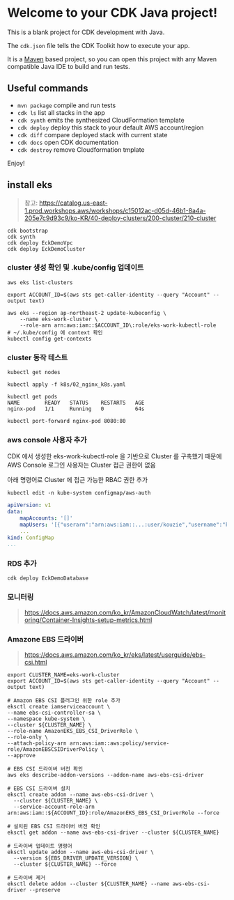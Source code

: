 # Welcome to your CDK Java project!

This is a blank project for CDK development with Java.

The `cdk.json` file tells the CDK Toolkit how to execute your app.

It is a [Maven](https://maven.apache.org/) based project, so you can open this project with any Maven compatible Java IDE to build and run tests.

## Useful commands

 * `mvn package`     compile and run tests
 * `cdk ls`          list all stacks in the app
 * `cdk synth`       emits the synthesized CloudFormation template
 * `cdk deploy`      deploy this stack to your default AWS account/region
 * `cdk diff`        compare deployed stack with current state
 * `cdk docs`        open CDK documentation
 * `cdk destroy`     remove Cloudformation tmplate         


Enjoy!

## install eks

> 참고: <https://catalog.us-east-1.prod.workshops.aws/workshops/c15012ac-d05d-46b1-8a4a-205e7c9d93c9/ko-KR/40-deploy-clusters/200-cluster/210-cluster>

```shell
cdk bootstrap
cdk synth
cdk deploy EckDemoVpc
cdk deploy EckDemoCluster
```

### cluster 생성 확인 및 .kube/config 업데이트

```shell
aws eks list-clusters

export ACCOUNT_ID=$(aws sts get-caller-identity --query "Account" --output text)

aws eks --region ap-northeast-2 update-kubeconfig \
    --name eks-work-cluster \
    --role-arn arn:aws:iam::$ACCOUNT_ID\:role/eks-work-kubectl-role
# ~/.kube/config 에 context 확인
kubectl config get-contexts
```

### cluster 동작 테스트

```shell
kubectl get nodes

kubectl apply -f k8s/02_nginx_k8s.yaml

kubectl get pods                      
NAME        READY   STATUS    RESTARTS   AGE
nginx-pod   1/1     Running   0          64s

kubectl port-forward nginx-pod 8080:80
```

### aws console 사용자 추가

CDK 에서 생성한 eks-work-kubectl-role 을 기반으로 Cluster 를 구축했기 때문에  
AWS Console 로그인 사용자는 Cluster 접근 권한이 없음  

아래 명령어로 Cluster 에 접근 가능한 RBAC 권한 추가 

```shell
kubectl edit -n kube-system configmap/aws-auth
```

```yaml
apiVersion: v1
data:
    mapAccounts: '[]'
    mapUsers: '[{"userarn":"arn:aws:iam::...:user/kouzie","username":"kouzie","groups":["system:masters"]}]'
    ...
kind: ConfigMap
...
```

### RDS 추가  

```shell
cdk deploy EckDemoDatabase
```

### 모니터링

> <https://docs.aws.amazon.com/ko_kr/AmazonCloudWatch/latest/monitoring/Container-Insights-setup-metrics.html>

### Amazone EBS 드라이버  

> <https://docs.aws.amazon.com/ko_kr/eks/latest/userguide/ebs-csi.html>

```shell
export CLUSTER_NAME=eks-work-cluster 
export ACCOUNT_ID=$(aws sts get-caller-identity --query "Account" --output text)

# Amazon EBS CSI 플러그인 위한 role 추가
eksctl create iamserviceaccount \
--name ebs-csi-controller-sa \
--namespace kube-system \
--cluster ${CLUSTER_NAME} \
--role-name AmazonEKS_EBS_CSI_DriverRole \
--role-only \
--attach-policy-arn arn:aws:iam::aws:policy/service-role/AmazonEBSCSIDriverPolicy \
--approve

# EBS CSI 드라이버 버전 확인
aws eks describe-addon-versions --addon-name aws-ebs-csi-driver

# EBS CSI 드라이버 설치
eksctl create addon --name aws-ebs-csi-driver \
  --cluster ${CLUSTER_NAME} \
  --service-account-role-arn arn:aws:iam::${ACCOUNT_ID}:role/AmazonEKS_EBS_CSI_DriverRole --force
  
# 설치된 EBS CSI 드라이버 버전 확인
eksctl get addon --name aws-ebs-csi-driver --cluster ${CLUSTER_NAME}

# 드라이버 업데이트 명령어
eksctl update addon --name aws-ebs-csi-driver \
  --version ${EBS_DRIVER_UPDATE_VERSION} \
  --cluster ${CLUSTER_NAME} --force
  
# 드라이버 제거
eksctl delete addon --cluster ${CLUSTER_NAME} --name aws-ebs-csi-driver --preserve

```